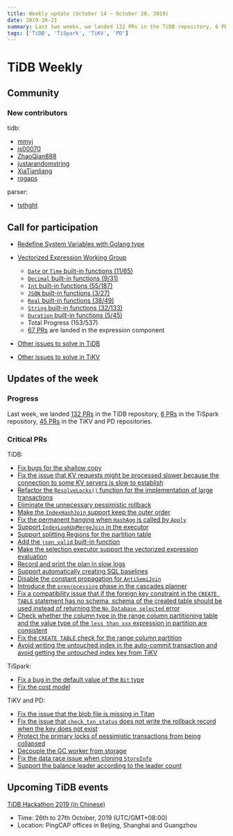 ```yaml
---
title: Weekly update (October 14 ~ October 20, 2019)
date: 2019-10-21
summary: Last two weeks, we landed 132 PRs in the TiDB repository, 6 PRs in the TiSpark repository, and 45 PRs in the TiKV and PD repositories.
tags: ['TiDB', 'TiSpark', 'TiKV', 'PD']
---
```


# TiDB Weekly

## Community

### New contributors

tidb:

* [mmyj](https://github.com/mmyj)
* [js00070](https://github.com/js00070)
* [ZhaoQian888](https://github.com/ZhaoQian888)
* [justarandomstring](https://github.com/justarandomstring)
* [XiaTianliang](https://github.com/XiaTianliang)
* [rogaps](https://github.com/rogaps)

parser:

* [tsthght](https://github.com/tsthght)

## Call for participation

* [Redefine System Variables with Golang type](https://github.com/pingcap/tidb/issues/11269)
* [Vectorized Expression Working Group](https://github.com/pingcap/community/blob/master/working-groups/wg-vec-expr.md)
  * [`Date` or `Time` built-in functions (11/65)](https://github.com/pingcap/tidb/issues/12101)
  * [`Decimal` built-in functions (9/31)](https://github.com/pingcap/tidb/issues/12102)
  * [`Int` built-in functions (55/187)](https://github.com/pingcap/tidb/issues/12103)
  * [`JSON` built-in functions (3/27)](https://github.com/pingcap/tidb/issues/12104)
  * [`Real` built-in functions (38/49)](https://github.com/pingcap/tidb/issues/12105)
  * [`String` built-in functions (32/133)](https://github.com/pingcap/tidb/issues/12106)
  * [`Duration` built-in functions (5/45)](https://github.com/pingcap/tidb/issues/12176)
  * Total Progress (153/537)
  * [67 PRs](https://github.com/pingcap/tidb/pulls?page=1&q=is%3Apr+is%3Amerged+sort%3Aupdated-desc+merged%3A>%3D2019-10-14+label%3Acomponent%2Fexpression&utf8=✓) are landed in the expression component

* [Other issues to solve in TiDB](https://github.com/pingcap/tidb/issues?q=is%3Aissue+is%3Aopen+label%3A%22help+wanted%22)
* [Other issues to solve in TiKV](https://github.com/tikv/tikv/labels/S%3A%20HelpWanted)

## Updates of the week

### Progress

Last week, we landed [132 PRs](https://github.com/pingcap/tidb/pulls?utf8=%E2%9C%93&q=is%3Apr+is%3Amerged+merged%3A2019-10-14..2019-10-21+) in the TiDB repository, [6 PRs](https://github.com/pingcap/tispark/pulls?utf8=%E2%9C%93&q=is%3Apr+is%3Amerged+merged%3A2019-10-14..2019-10-20+) in the TiSpark repository, [45 PRs](https://github.com/search?q=repo%3Atikv%2Ftikv+repo%3Apingcap%2Fpd+is%3Apr+is%3Amerged+merged%3A2019-10-14..2019-10-20&type=Issues) in the TiKV and PD repositories.

### Critical PRs

TiDB:

* [Fix bugs for the shallow copy](https://github.com/pingcap/tidb/pull/12691)
* [Fix the issue that KV requests might be processed slower because the connection to some KV servers is slow to establish](https://github.com/pingcap/tidb/pull/12733)
* [Refactor the `ResolveLocks()` function for the implementation of large transactions](https://github.com/pingcap/tidb/pull/11999)
* [Eliminate the unnecessary pessimistic rollback](https://github.com/pingcap/tidb/pull/12561)
* [Make the `IndexHashJoin` support keep the outer order](https://github.com/pingcap/tidb/pull/12349)
* [Fix the permanent hanging when `HashAgg` is called by `Apply`](https://github.com/pingcap/tidb/pull/12760)
* [Support `IndexLookUpMergeJoin` in the executor](https://github.com/pingcap/tidb/pull/12024)
* [Support splitting Regions for the partition table](https://github.com/pingcap/tidb/pull/12213)
* [Add the `json_valid` built-in function](https://github.com/pingcap/tidb/pull/12596)
* [Make the selection executor support the vectorized expression evaluation](https://github.com/pingcap/tidb/pull/12220)
* [Record and print the plan in slow logs](https://github.com/pingcap/tidb/pull/12179)
* [Support automatically creating SQL baselines](https://github.com/pingcap/tidb/pull/12434)
* [Disable the constant propagation for `AntiSemiJoin`](https://github.com/pingcap/tidb/pull/12728)
* [Introduce the `preprocessing` phase in the cascades planner](https://github.com/pingcap/tidb/pull/12649)
* [Fix a compatibility issue that if the foreign key constraint in the `CREATE TABLE` statement has no schema, schema of the created table should be used instead of returning the `No Database selected` error](https://github.com/pingcap/tidb/pull/12548)
* [Check whether the column type in the range column partitioning table and the value type of the `less than xxx` expression in partition are consistent](https://github.com/pingcap/tidb/pull/12664)
* [Fix the `CREATE TABLE` check for the range column partition](https://github.com/pingcap/tidb/pull/12622)
* [Avoid writing the untouched index in the auto-commit transaction and avoid getting the untouched index key from TiKV](https://github.com/pingcap/tidb/pull/12609)

TiSpark:

* [Fix a bug in the default value of the `Bit` type](https://github.com/pingcap/tispark/pull/1148)
* [Fix the cost model](https://github.com/pingcap/tispark/pull/1150)

TiKV and PD:

* [Fix the issue that the blob file is missing in Titan](https://github.com/tikv/tikv/pull/5668)
* [Fix the issue that `check_txn_status` does not write the rollback record when the key does not exist](https://github.com/tikv/tikv/pull/5673)
* [Protect the primary locks of pessimistic transactions from being collapsed](https://github.com/tikv/tikv/pull/5575)
* [Decouple the GC worker from storage](https://github.com/tikv/tikv/pull/5663)
* [Fix the data race issue when cloning `StoreInfo`](https://github.com/pingcap/pd/pull/1802)
* [Support the balance leader according to the leader count](https://github.com/pingcap/pd/pull/1743)

## Upcoming TiDB events

[TiDB Hackathon 2019 (in Chinese)](https://github.com/pingcap/presentations/tree/master/hackathon-2019/)

* Time: 26th to 27th October, 2019 (UTC/GMT+08:00)
* Location: PingCAP offices in Beijing, Shanghai and Guangzhou
